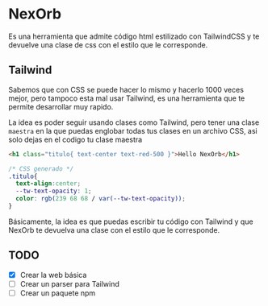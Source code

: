 # NexOrb

Es una herramienta que admite código html estilizado con TailwindCSS y te devuelve una clase de css con el estilo que le corresponde.

## Tailwind

Sabemos que con CSS se puede hacer lo mismo y hacerlo 1000 veces mejor, pero tampoco esta mal usar Tailwind, es una herramienta que te permite desarrollar muy rapido.

La idea es poder seguir usando clases como Tailwind, pero tener una clase `maestra` en la que puedas englobar todas tus clases en un archivo CSS, asi solo dejas en el codigo tu clase maestra

```html
<h1 class="titulo{ text-center text-red-500 }">Hello NexOrb</h1>
```

```css
/* CSS generado */
.titulo{
  text-align:center;
  --tw-text-opacity: 1;
  color: rgb(239 68 68 / var(--tw-text-opacity));
}
```

Básicamente, la idea es que puedas escribir tu código con Tailwind y que NexOrb te devuelva una clase con el estilo que le corresponde.

## TODO

* [x] Crear la web básica
* [ ] Crear un parser para Tailwind
* [ ] Crear un paquete npm
